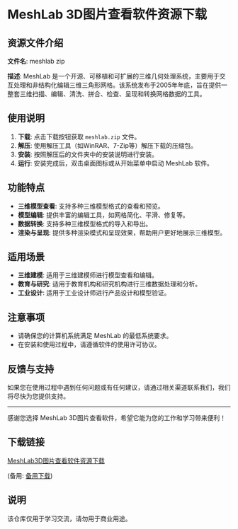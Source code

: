 # MeshLab 3D图片查看软件资源下载

## 资源文件介绍

**文件名**: meshlab zip

**描述**: 
MeshLab 是一个开源、可移植和可扩展的三维几何处理系统，主要用于交互处理和非结构化编辑三维三角形网格。该系统发布于2005年年底，旨在提供一整套三维扫描、编辑、清洗、拼合、检查、呈现和转换网格数据的工具。

## 使用说明

1. **下载**: 点击下载按钮获取 `meshlab.zip` 文件。
2. **解压**: 使用解压工具（如WinRAR、7-Zip等）解压下载的压缩包。
3. **安装**: 按照解压后的文件夹中的安装说明进行安装。
4. **运行**: 安装完成后，双击桌面图标或从开始菜单中启动 MeshLab 软件。

## 功能特点

- **三维模型查看**: 支持多种三维模型格式的查看和预览。
- **模型编辑**: 提供丰富的编辑工具，如网格简化、平滑、修复等。
- **数据转换**: 支持多种三维模型格式的导入和导出。
- **渲染与呈现**: 提供多种渲染模式和呈现效果，帮助用户更好地展示三维模型。

## 适用场景

- **三维建模**: 适用于三维建模师进行模型查看和编辑。
- **教育与研究**: 适用于教育机构和研究机构进行三维数据处理和分析。
- **工业设计**: 适用于工业设计师进行产品设计和模型验证。

## 注意事项

- 请确保您的计算机系统满足 MeshLab 的最低系统要求。
- 在安装和使用过程中，请遵循软件的使用许可协议。

## 反馈与支持

如果您在使用过程中遇到任何问题或有任何建议，请通过相关渠道联系我们，我们将尽快为您提供支持。

---

感谢您选择 MeshLab 3D图片查看软件，希望它能为您的工作和学习带来便利！

## 下载链接
[MeshLab3D图片查看软件资源下载](https://pan.quark.cn/s/6250f80e212a) 

(备用: [备用下载](https://pan.baidu.com/s/1QDqiKJbiJkBtwDHA9RrxtQ?pwd=7peq))

## 说明

该仓库仅用于学习交流，请勿用于商业用途。
